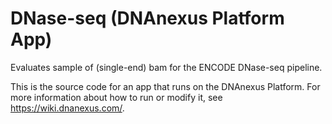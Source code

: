 <!-- dx-header -->
# DNase-seq (DNAnexus Platform App)

Evaluates sample of (single-end) bam for the ENCODE DNase-seq pipeline.

This is the source code for an app that runs on the DNAnexus Platform.
For more information about how to run or modify it, see
https://wiki.dnanexus.com/.
<!-- /dx-header -->

